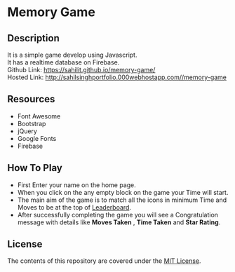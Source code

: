 # Memory Game

## Description

It is a simple game develop using Javascript.<br>
It has a realtime database on Firebase.<br>
Github Link: https://sahilit.github.io/memory-game/ <br>
Hosted Link: http://sahilsinghportfolio.000webhostapp.com//memory-game

## Resources

- Font Awesome
- Bootstrap
- jQuery
- Google Fonts
- Firebase

## How To Play

- First Enter your name on the home page.
- When you click on the any empty block on the game your Time will start.
- The main aim of the game is to match all the icons in minimum Time and Moves to be at the top of [Leaderboard](https://sahilit.github.io/memory-game/leaderboard.html).
- After successfully completing the game you will see a Congratulation message with details like **Moves Taken** , **Time Taken** and **Star Rating**.

## License

The contents of this repository are covered under the [MIT License](LICENSE).
